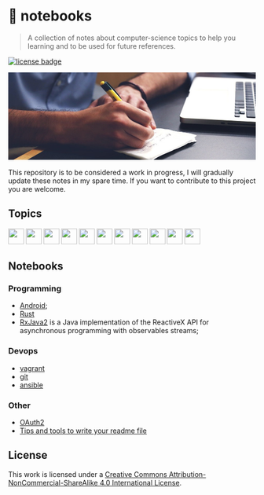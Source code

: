 [license]: http://creativecommons.org/licenses/by-nc-sa/4.0/
[license-badge]: https://img.shields.io/badge/License-CC%20BY--NC--SA%204.0-lightgrey.svg?style=for-the-badge

# 📓 notebooks

> A collection of notes about computer-science topics to help you learning and
> to be used for future references.

[![license badge][license-badge]][license]

![notebooks-header](.github/notebooks.jpg)

This repository is to be considered a work in progress, I will gradually update
these notes in my spare time. If you want to contribute to this project you are
welcome.

## Topics

<img height="32" width="32" src="https://cdn.jsdelivr.net/npm/simple-icons@latest/icons/android.svg" />  <img height="32" width="32" src="https://cdn.jsdelivr.net/npm/simple-icons@latest/icons/python.svg" /> <img height="32" width="32" src="https://cdn.jsdelivr.net/npm/simple-icons@latest/icons/vagrant.svg" /> <img height="32" width="32" src="https://cdn.jsdelivr.net/npm/simple-icons@latest/icons/git.svg" /> <img height="32" width="32" src="https://cdn.jsdelivr.net/npm/simple-icons@latest/icons/rust.svg" /> <img height="32" width="32" src="https://cdn.jsdelivr.net/npm/simple-icons@latest/icons/vim.svg" /> <img height="32" width="32" src="https://cdn.jsdelivr.net/npm/simple-icons@latest/icons/markdown.svg" /> <img height="32" width="32" src="https://cdn.jsdelivr.net/npm/simple-icons@latest/icons/java.svg" /> <img height="32" width="32" src="https://cdn.jsdelivr.net/npm/simple-icons@latest/icons/kotlin.svg" /> <img height="32" width="32" src="https://cdn.jsdelivr.net/npm/simple-icons@latest/icons/typescript.svg" /> <img height="32" width="32" src="https://cdn.jsdelivr.net/npm/simple-icons@latest/icons/cplusplus.svg" />

## Notebooks

### Programming

- [Android](./android/README.md);
- [Rust](./programming_languages/rust.md)
- [RxJava2](./rxjava2/README.md) is a Java implementation of the ReactiveX API
  for asynchronous programming with observables streams;

### Devops

- [vagrant](./devops/vagrant/README.md)
- [git](./devops/git/README.md)
- [ansible](./devops/ansible/README.md)

### Other

- [OAuth2](./oauth2/oauth2.md)
- [Tips and tools to write your readme file](./markdown/readme-tips-tools.md)

## License

This work is licensed under a [Creative Commons Attribution-NonCommercial-ShareAlike 4.0 International License][license].
